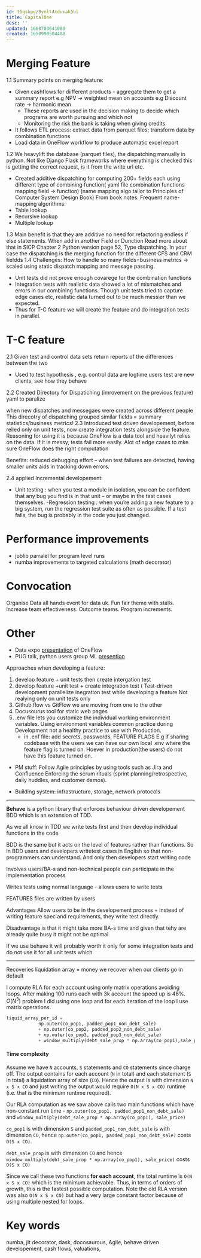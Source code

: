 ```yaml
---
id: t5gsbpgz9ynlt4cduxak5hl
title: CapitalOne
desc: ''
updated: 1668703641080
created: 1658990504488
---
```


# Merging Feature
1.1 Summary points on merging feature:
- Given cashflows for diifferent products - aggregate them to get a summary report
    e.g NPV -> weighted mean on accounts
    e.g Discount rate -> harmonic mean
    - These reports are used in the decision making to decide which programs are
        worth  pursuing and which not 
    -  Monitoring the risk the bank is taking when giving credits
- It follows ETL process: extract data from parquet files; transform data by
combination functions
- Load data in OneFlow workflow to produce automatic excel report

1.2  We heavylift the database (parquet files), the dispatching manually in python. Not like Django Flask frameworks where everything is checked this is getting the correct request, is it from the write url etc. 
- Created additive dispatching for computing 200+ fields each using different type of  combining function( yaml file combination  functions mapping field -> function) (name mapping algo tailor to Principles of Computer System Design Book) From book notes: Frequent name-mapping algorithms:
- Table lookup
- Recursive lookup
- Multiple lookup

1.3 Main benefit is that they are additive no need for refactoring endless if else statements. When add in another Field or Dunction
Read more about that in SICP Chapter 2 Python version page 52, Type dispatching. In your case the dispatching is the merging function for the different CFS and CRM fieldds
1.4 Challenges: How to handle so many fields=business metrics -> scaled using static 
dispatch mapping and message passing.
- Unit tests did not prove enough covarege for the combination functions
- Integration tests with realistic data showed a lot of mismatches and errors in our combining functions. Though unit tests tried to capture edge cases etc, realistic data turned out to be much messier than we expected.
- Thus for T-C feature we will create the feature and do integration tests in parallel.

# T-C feature
2.1 Given  test and control data sets return reports of the differences between the two
- Used to test hypothesis , e.g. control data are logtime users test are new clients, see how 
they behave

2.2 Created  Directory for Dispatiching (imrovement on the previous feature) yaml to paralize   

when new dispatches and messegaes were created across different people
This direcotry of dispatching grouped similar fields = summary statistics/business metrics!
2.3 Introduced test driven developement, before relied only on unit tests, now create integration tests alongside the feature. Reasoning for using it is because OneFlow is a data tool and heavilyt relies on the data. If it is messy, tests fail more easily. Alot of edge cases to mke sure OneFlow does the right computation

Benefits: 
reduced debugging effort – when test failures are detected, having smaller units aids in tracking down errors.

2.4 applied Incremental developement:
- Unit testing : when you test a module in isolation, you can be confident that any bug you find is in that unit – or
maybe in the test cases themselves.
-Regression testing : when you’re adding a new feature to a big system, run the regression test suite as often as
possible. If a test fails, the bug is probably in the code you just changed.

# Performance improvements

- joblib parralel for program level runs
- numba improvements to targeted calculations (math decorator)


# Convocation

Organise Data all hands event for data uk. Fun fair theme with stalls. Increase team effectiveness. Outcome teams. Program increments.


# Other

- Data expo [presentation](https://drive.google.com/drive/folders/1VT4c2V9zxzlYeKot3dV6I4j-HhLwcE7f) of OneFlow
- PUG talk, python users group ML [presention](https://drive.google.com/drive/folders/1VT4c2V9zxzlYeKot3dV6I4j-HhLwcE7f)

 Approaches when developing a feature:
1. develop feature + unit tests
    then create intergation test
2. develop feature +unit test + create integration test ( Test-driven development 
    parallelize inegration test while developing a feature
    Not realying only on unit tests only
3. Github flow vs GitFlow we are moving from one to the other
4. Docusourus tool for static web pages
5. .env file lets you customize the individual working environment variables.
    Using environment variables  common practice during Development not a healthy 
    practice to use with Production.
    - in .enf file: add secrets, passwords, FEATURE FLAGS
    E.g if sharing codebase with the users we can have our own local .env where the     
    feature flag is turned on. Hoever in production(the users) do not have this feature
    turned on.
- PM stuff:
Follow Agile principles by using tools such as Jira and Confluence Enforcing the scrum rituals (sprint planning/retrospective, daily huddles, and customer demos). 

- Building system: infrastructure, storage, network protocols

---

**Behave** is a python library that enforces behaviour driven developement BDD which is an extension of TDD.

As we all know in TDD we write tests first and then   develop  individual functions in the code

BDD is the same but it acts on the level of features rather than functions.
So in BDD users and developers writetest cases in English so  that non-programmers can understand.
And only then developers start writing code

Involves users/BA-s and non-technical people can participate in the implementation process

Writes tests using normal language - allows users to write tests

FEATURES files are written by users

Advantages
Allow users to be in the developement process + instead of writing feature spec and requirements, they write test directly. 

Disadvantage is that it might take more BA-s time and given that tehy are already quite busy it might not be optimal

If we use behave it will probably worth it only for some integration tests
and do not use it for all unit tests which

---

Recoveries liquidation array = money we recover when our clients go in default

I compute RLA for each account using only matrix operations avoiding loops.  After making 100 runs each with 3k account the speed up is 46\%. $O(N^3)$ problem I did using one loop and for each iteration of the loop I use matrix operations.

```python
liquid_array_per_id =
            np.outer(co_pop1, padded_pop1_non_debt_sale)
            + np.outer(co_pop2, padded_pop2_non_debt_sale)
            + np.outer(co_pop3, padded_pop3_non_debt_sale)
            + window_multiply(debt_sale_prop * np.array(co_pop1),sale_price)
```
#### Time complexity

Assume we have `N` accounts, `S` statements and `CO` statements since charge off. The output contains for each account (`N` in total) and each statement (`S` in total) a liquidation array of size (`CO`). Hence the output is with dimension `N x S x CO` and just writing the output would require `O(N x S x CO)` runtime (i.e. that is the minimum runtime required).

Our RLA computation as we saw above calls two main functions which have non-constant run time - `np.outer(co_pop1, padded_pop1_non_debt_sale)` and `window_multiply(debt_sale_prop * np.array(co_pop1), sale_price)`

`co_pop1` is with dimension `S` and `padded_pop1_non_debt_sale` is with dimension `CO`,  hence  `np.outer(co_pop1, padded_pop1_non_debt_sale)` costs `O(S x CO)`.

`debt_sale_prop` is with dimension `CO` and hence `window_multiply(debt_sale_prop * np.array(co_pop1), sale_price)` costs `O(S x CO)`

Since we call these two functions **for each account**,  the total runtime is `O(N x S x CO)` which is the minimum achievable.
Thus, in terms of orders of growth, this is the fastest possible computation. Note the old RLA version was also `O(N x S x CO)`  but had a very large constant factor because of using multiple nested for loops.


# Key words

numba, jit decorator, dask, docosaurous, Agile, behave driven developement, cash flows, valuations, 